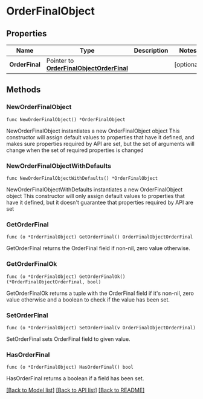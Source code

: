 # OrderFinalObject

## Properties

Name | Type | Description | Notes
------------ | ------------- | ------------- | -------------
**OrderFinal** | Pointer to [**OrderFinalObjectOrderFinal**](OrderFinalObjectOrderFinal.md) |  | [optional] 

## Methods

### NewOrderFinalObject

`func NewOrderFinalObject() *OrderFinalObject`

NewOrderFinalObject instantiates a new OrderFinalObject object
This constructor will assign default values to properties that have it defined,
and makes sure properties required by API are set, but the set of arguments
will change when the set of required properties is changed

### NewOrderFinalObjectWithDefaults

`func NewOrderFinalObjectWithDefaults() *OrderFinalObject`

NewOrderFinalObjectWithDefaults instantiates a new OrderFinalObject object
This constructor will only assign default values to properties that have it defined,
but it doesn't guarantee that properties required by API are set

### GetOrderFinal

`func (o *OrderFinalObject) GetOrderFinal() OrderFinalObjectOrderFinal`

GetOrderFinal returns the OrderFinal field if non-nil, zero value otherwise.

### GetOrderFinalOk

`func (o *OrderFinalObject) GetOrderFinalOk() (*OrderFinalObjectOrderFinal, bool)`

GetOrderFinalOk returns a tuple with the OrderFinal field if it's non-nil, zero value otherwise
and a boolean to check if the value has been set.

### SetOrderFinal

`func (o *OrderFinalObject) SetOrderFinal(v OrderFinalObjectOrderFinal)`

SetOrderFinal sets OrderFinal field to given value.

### HasOrderFinal

`func (o *OrderFinalObject) HasOrderFinal() bool`

HasOrderFinal returns a boolean if a field has been set.


[[Back to Model list]](../README.md#documentation-for-models) [[Back to API list]](../README.md#documentation-for-api-endpoints) [[Back to README]](../README.md)


